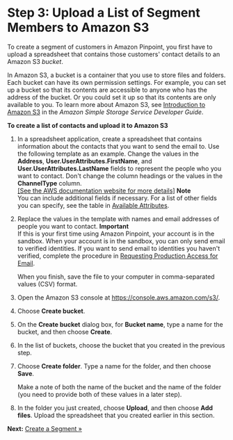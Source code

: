 # Step 3: Upload a List of Segment Members to Amazon S3<a name="tutorials-send-an-email-upload-contacts"></a>

To create a segment of customers in Amazon Pinpoint, you first have to upload a spreadsheet that contains those customers' contact details to an Amazon S3 *bucket*\. 

In Amazon S3, a bucket is a container that you use to store files and folders\. Each bucket can have its own permission settings\. For example, you can set up a bucket so that its contents are accessible to anyone who has the address of the bucket\. Or you could set it up so that its contents are only available to you\. To learn more about Amazon S3, see [Introduction to Amazon S3](http://docs.aws.amazon.com/AmazonS3/latest/dev/Introduction.html) in the *Amazon Simple Storage Service Developer Guide*\.

**To create a list of contacts and upload it to Amazon S3**

1. In a spreadsheet application, create a spreadsheet that contains information about the contacts that you want to send the email to\. Use the following template as an example\. Change the values in the **Address**, **User\.UserAttributes\.FirstName**, and **User\.UserAttributes\.LastName** fields to represent the people who you want to contact\. Don't change the column headings or the values in the **ChannelType** column\.    
[\[See the AWS documentation website for more details\]](http://docs.aws.amazon.com/pinpoint/latest/userguide/tutorials-send-an-email-upload-contacts.html)
**Note**  
You can include additional fields if necessary\. For a list of other fields you can specify, see the table in [Available Attributes](segments-importing.md#segments-importing-available-attributes)\.

1. Replace the values in the template with names and email addresses of people you want to contact\.
**Important**  
If this is your first time using Amazon Pinpoint, your account is in the sandbox\. When your account is in the sandbox, you can only send email to verified identities\. If you want to send email to identities you haven't verified, complete the procedure in [Requesting Production Access for Email](channels-email-setup-production-access.md)\.

   When you finish, save the file to your computer in comma\-separated values \(CSV\) format\.

1. Open the Amazon S3 console at [https://console\.aws\.amazon\.com/s3/](https://console.aws.amazon.com/s3/)\.

1. Choose **Create bucket**\.

1. On the **Create bucket** dialog box, for **Bucket name**, type a name for the bucket, and then choose **Create**\.

1. In the list of buckets, choose the bucket that you created in the previous step\.

1. Choose **Create folder**\. Type a name for the folder, and then choose **Save**\.

   Make a note of both the name of the bucket and the name of the folder \(you need to provide both of these values in a later step\)\.

1. In the folder you just created, choose **Upload**, and then choose **Add files**\. Upload the spreadsheet that you created earlier in this section\.

**Next:** [Create a Segment »](tutorials-send-an-email-create-segment.md)